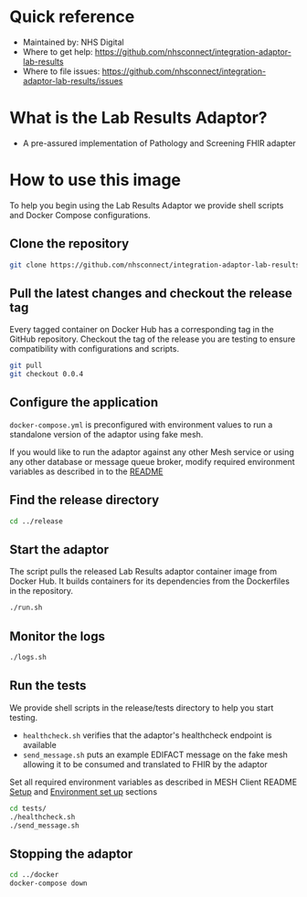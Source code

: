# Quick reference
- Maintained by: NHS Digital
- Where to get help: https://github.com/nhsconnect/integration-adaptor-lab-results
- Where to file issues: https://github.com/nhsconnect/integration-adaptor-lab-results/issues

# What is the Lab Results Adaptor?
* A pre-assured implementation of Pathology and Screening FHIR adapter

# How to use this image

To help you begin using the Lab Results Adaptor we provide shell scripts and Docker Compose configurations.

## Clone the repository

```bash
git clone https://github.com/nhsconnect/integration-adaptor-lab-results.git
```

## Pull the latest changes and checkout the release tag

Every tagged container on Docker Hub has a corresponding tag in the GitHub repository. Checkout the tag of the release 
you are testing to ensure compatibility with configurations and scripts.

```bash
git pull
git checkout 0.0.4
```

## Configure the application

`docker-compose.yml` is preconfigured with environment values to run a standalone version of the adaptor using fake mesh.

If you would like to run the adaptor against any other Mesh service or using any other database or message queue broker, modify required environment variables as described in to the [README](https://github.com/nhsconnect/integration-adaptor-lab-results/blob/main/README.md)

## Find the release directory

```bash
cd ../release
```

## Start the adaptor

The script pulls the released Lab Results adaptor container image from Docker Hub. It builds containers for its dependencies
from the Dockerfiles in the repository.

```bash
./run.sh
```

## Monitor the logs

```bash
./logs.sh
```

## Run the tests

We provide shell scripts in the release/tests directory to help you start testing.

* `healthcheck.sh` verifies that the adaptor's healthcheck endpoint is available
* `send_message.sh` puts an example EDIFACT message on the fake mesh allowing it to be consumed and translated to FHIR by the adaptor

Set all required environment variables as described in MESH Client README [Setup](../mesh/README.md#setup) and [Environment set up](../mesh/README.md#environment-set-up) sections

```bash
cd tests/
./healthcheck.sh
./send_message.sh
```

## Stopping the adaptor
```bash
cd ../docker
docker-compose down
```
